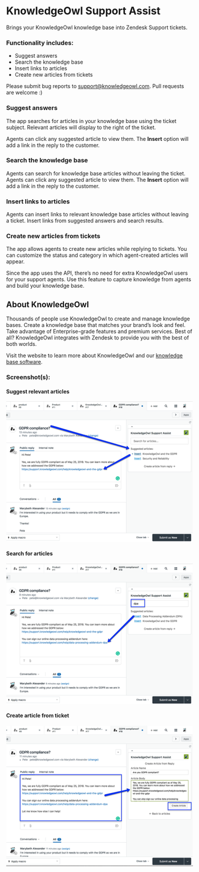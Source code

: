 # KnowledgeOwl Support Assist

Brings your KnowledgeOwl knowledge base into Zendesk Support tickets.

### Functionality includes:

- Suggest answers 
- Search the knowledge base
- Insert links to articles
- Create new articles from tickets

Please submit bug reports to <support@knowledgeowl.com>. Pull requests are welcome :)

### Suggest answers

The app searches for articles in your knowledge base using the ticket subject. Relevant articles will display to the right of the ticket.

Agents can click any suggested article to view them. The **Insert** option will add a link in the reply to the customer.

### Search the knowledge base

Agents can search for knowledge base articles without leaving the ticket. Agents can click any suggested article to view them. The **Insert** option will add a link in the reply to the customer.

### Insert links to articles

Agents can insert links to relevant knowledge base articles without leaving a ticket. Insert links from suggested answers and search results.

### Create new articles from tickets

The app allows agents to create new articles while replying to tickets. You can customize the status and category in which agent-created articles will appear.

Since the app uses the API, there’s no need for extra KnowledgeOwl users for your support agents. Use this feature to capture knowledge from agents and build your knowledge base.

## About KnowledgeOwl

Thousands of people use KnowledgeOwl to create and manage knowledge bases. Create a knowledge base that matches your brand’s look and feel. Take advantage of Enterprise-grade features and premium services. Best of all? KnowledgeOwl integrates with Zendesk to provide you with the best of both worlds.

Visit the website to learn more about KnowledgeOwl and our [knowledge base software](https://www.knowledgeowl.com/home).

### Screenshot(s):
#### Suggest relevant articles
![Suggest relevant articles](/assets/screenshot-0.png "Suggest relevant articles")

#### Search for articles
![Search for articles](/assets/screenshot-1.png "Search for articles")

#### Create article from ticket
![Create articles from ticket](/assets/screenshot-2.png "Create articles from ticket")

